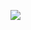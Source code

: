 ![](https://media.githubusercontent.com/media/dyzz/dyzz.github.io/master/images/AkamiAscendent_1.png)